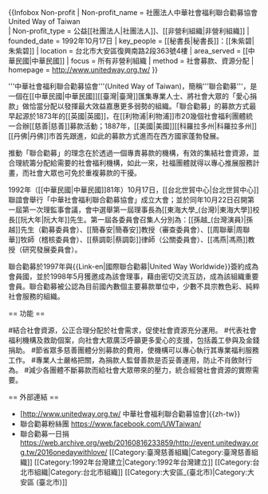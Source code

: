 {{Infobox Non-profit
| Non-profit_name = 社團法人中華社會福利聯合勸募協會<br>United Way of Taiwan<br><small></small>
| Non-profit_type = 公益[[社團法人|社團法人]]、[[非營利組織|非營利組織]]
| founded_date = 1992年10月17日
| key_people = [[秘書長|秘書長]]：[[朱紫碧|朱紫碧]]
| location = 台北市大安區復興南路2段363號4樓
| area_served = [[中華民國|中華民國]]
| focus = 所有非營利組織
| method = 社會募款、資源分配
| homepage = http://www.unitedway.org.tw/
}}

'''中華社會福利聯合勸募協會'''(United Way of Taiwan)，簡稱'''聯合勸募'''，是一個在[[中華民國|中華民國]][[臺灣|臺灣]]匯集專業人士、將社會大眾的「愛心捐款」做恰當分配以發揮最大效益嘉惠更多弱勢的組織。「聯合勸募」的募款方式最早起源於1873年的[[英國|英國]]，在[[利物浦|利物浦]]市20幾個社會福利團體統一合辦[[慈善|慈善]]募款活動；1887年，[[美國|美國]][[科羅拉多州|科羅拉多州]][[丹佛|丹佛]]市首先跟進，如此的募款方式進而在西方國家蓬勃發展。

推動「聯合勸募」的理念在於透過一個專責募款的機構，有效的集結社會資源，並合理統籌分配給需要的社會福利機構，如此一來，社福團體就得以專心推展服務計畫，而社會大眾也可免於重複募款的干擾。

1992年（[[中華民國|中華民國]]81年）10月17日，[[台北世貿中心|台北世貿中心]]聯誼會舉行「中華社會福利聯合勸募協會」成立大會；並於同年10月22日召開第一屆第一次理監事會議，會中選舉第一屆理事長為[[東海大學_(台灣)|東海大學]]校長[[阮大年|阮大年]]先生。第一屆各委員會召集人分別為：[[孫越_(台灣演員)|孫越]]先生（勸募委員會）、[[簡春安|簡春安]]教授（審查委員會）、[[周聯華|周聯華]]牧師（稽核委員會）、[[蔡調彰|蔡調彰]]律師（公關委員會）、[[馮燕|馮燕]]教授（研究發展委員會）。

聯合勸募於1997年與{{Link-en|國際聯合勸募|United Way Worldwide}}簽約成為會員國，並於1998年5月獲邀成為該會理事，藉由密切交流互訪，成為該組織重要會員。聯合勸募被公認為目前國內數個主要募款單位中，少數不具宗教色彩、純粹社會服務的組織。

== 功能 ==

#結合社會資源，公正合理分配於社會需求，促使社會資源充分運用。
#代表社會福利機構及救助個案，向社會大眾廣泛呼籲更多愛心的支援，包括義工參與及金錢捐助。
#節省眾多慈善團體分別募款的費用，使機構可以專心執行其專業福利服務工作。
#專業人士嚴格把關，為捐款人監督善款是否妥善運用，防止不肖斂財行為。
#減少各團體不斷募款而給社會大眾帶來的壓力，統合經營社會資源的實際需要。

== 外部連結 ==
* [http://www.unitedway.org.tw/ 中華社會福利聯合勸募協會]{{zh-tw}}
* 聯合勸募粉絲團 https://www.facebook.com/UWTaiwan/
* 聯合勸募一日捐 https://web.archive.org/web/20160816233859/http://event.unitedway.org.tw/2016onedaywithlove/
[[Category:臺灣慈善組織|Category:臺灣慈善組織]]
[[Category:1992年台灣建立|Category:1992年台灣建立]]
[[Category:台北市組織|Category:台北市組織]]
[[Category:大安區_(臺北市)|Category:大安區 (臺北市)]]